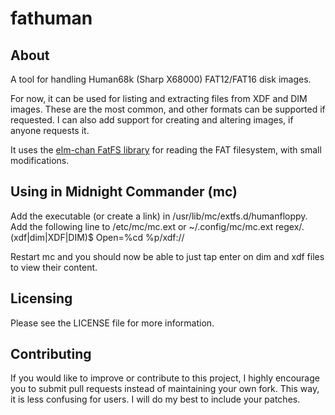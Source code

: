 fathuman
========

About
-----

A tool for handling Human68k (Sharp X68000) FAT12/FAT16 disk images.

For now, it can be used for listing and extracting files from XDF and DIM images. These are the most common, and other formats can be supported if requested. I can also add support for creating and altering images, if anyone requests it.

It uses the [elm-chan FatFS library](http://elm-chan.org/fsw/ff/00index_e.html) for reading the FAT filesystem, with small modifications.

Using in Midnight Commander (mc)
--------------------------------

Add the executable (or create a link) in /usr/lib/mc/extfs.d/humanfloppy.
Add the following line to /etc/mc/mc.ext or ~/.config/mc/mc.ext
 regex/\.(xdf|dim|XDF|DIM)$
 	Open=%cd %p/xdf://

Restart mc and you should now be able to just tap enter on dim and xdf files to view their content.


Licensing
---------

Please see the LICENSE file for more information.

Contributing
------------

If you would like to improve or contribute to this project, I highly encourage you to submit pull requests instead of maintaining your own fork. This way, it is less confusing for users. I will do my best to include your patches.
